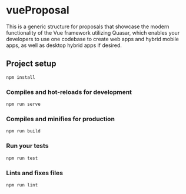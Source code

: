 # vueProposal
This is a generic structure for proposals that showcase the modern functionality of the Vue framework utilizing Quasar, which enables your developers to use one codebase to create web apps and hybrid mobile apps, as well as desktop hybrid apps if desired.

## Project setup
```
npm install
```

### Compiles and hot-reloads for development
```
npm run serve
```

### Compiles and minifies for production
```
npm run build
```

### Run your tests
```
npm run test
```

### Lints and fixes files
```
npm run lint
```
